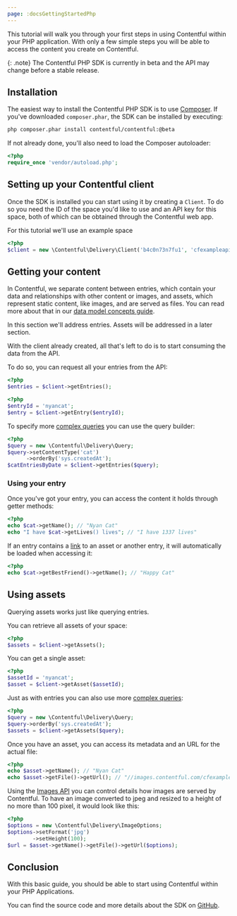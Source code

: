 ```yaml
---
page: :docsGettingStartedPhp
---
```


This tutorial will walk you through your first steps in using Contentful within your PHP application.
With only a few simple steps you will be able to access the content you create on Contentful.

{: .note}
The Contentful PHP SDK is currently in beta and the API may change before a stable release.

## Installation

The easiest way to install the Contentful PHP SDK is to use [Composer][2]. If you've downloaded
`composer.phar`, the SDK can be installed by executing:

~~~ bash
php composer.phar install contentful/contentful:@beta
~~~

If not already done, you'll also need to load the Composer autoloader:

~~~ php
<?php
require_once 'vendor/autoload.php';
~~~

## Setting up your Contentful client

Once the SDK is installed you can start using it by creating a `Client`. To do so you need the ID of the space you'd
like to use and an API key for this space, both of which can be obtained through the Contentful web app.

For this tutorial we'll use an example space

~~~ php
<?php
$client = new \Contentful\Delivery\Client('b4c0n73n7fu1', 'cfexampleapi');
~~~

## Getting your content

In Contentful, we separate content between entries, which contain your data and relationships with other
content or images, and assets, which represent static content, like images, and are served as files. You can read more
about that in our [data model concepts guide][3].

In this section we'll address entries. Assets will be addressed in a later section.

With the client already created, all that's left to do is to start consuming the data from the API.

To do so, you can request all your entries from the API:

~~~ php
<?php
$entries = $client->getEntries();
~~~

~~~ php
<?php
$entryId = 'nyancat';
$entry = $client->getEntry($entryId);
~~~

To specify more [complex queries][4] you can use the query builder:

~~~ php
<?php
$query = new \Contentful\Delivery\Query;
$query->setContentType('cat')
      ->orderBy('sys.createdAt');
$catEntriesByDate = $client->getEntries($query);
~~~

### Using your entry

Once you've got your entry, you can access the content it holds through getter methods:

~~~ php
<?php
echo $cat->getName(); // "Nyan Cat"
echo "I have $cat->getLives() lives"; // "I have 1337 lives"
~~~

If an entry contains a [link][5] to an asset or another entry, it will automatically be loaded when accessing it:

~~~ php
<?php
echo $cat->getBestFriend()->getName(); // "Happy Cat"
~~~

## Using assets

Querying assets works just like querying entries.

You can retrieve all assets of your space:

~~~ php
<?php
$assets = $client->getAssets();
~~~

You can get a single asset:

~~~ php
<?php
$assetId = 'nyancat';
$asset = $client->getAsset($assetId);
~~~

Just as with entries you can also use more [complex queries][6]:

~~~ php
<?php
$query = new \Contentful\Delivery\Query;
$query->orderBy('sys.createdAt');
$assets = $client->getAssets($query);
~~~

Once you have an asset, you can access its metadata and an URL for the actual file:

~~~ php
<?php
echo $asset->getName(); // "Nyan Cat"
echo $asset->getFile()->getUrl(); // "//images.contentful.com/cfexampleapi/4gp6taAwW4CmSgumq2ekUm/9da0cd1936871b8d72343e895a00d611/Nyan_cat_250px_frame.png"
~~~

Using the [Images API][7] you can control details how images are served by Contentful. To have an image converted to
jpeg and resized to a height of no more than 100 pixel, it would look like this:

~~~ php
<?php
$options = new \Contentful\Delivery\ImageOptions;
$options->setFormat('jpg')
        ->setHeight(100);
$url = $asset->getName()->getFile()->getUrl($options);
~~~

## Conclusion

With this basic guide, you should be able to start using Contentful within your PHP Applications.

You can find the source code and more details about the SDK on [GitHub][1].

[1]: https://github.com/contentful/contentful.php
[2]: https://getcomposer.org
[3]: /developers/docs/concepts/data-model/
[4]: /developers/docs/references/content-delivery-api/#/reference/search-parameters
[5]: /developers/docs/concepts/links/
[6]: /developers/docs/references/content-delivery-api/#/reference/search-parameters/filtering-assets-by-mime-type
[7]: /developers/docs/references/images-api/
